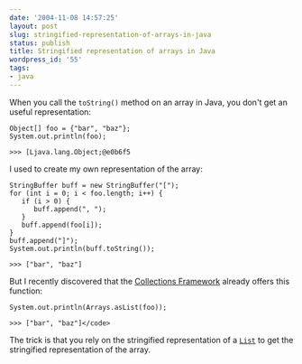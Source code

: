 ```yaml
---
date: '2004-11-08 14:57:25'
layout: post
slug: stringified-representation-of-arrays-in-java
status: publish
title: Stringified representation of arrays in Java
wordpress_id: '55'
tags:
- java
---
```


When you call the `toString()` method on an array in Java, you don't get an useful representation:

    
    Object[] foo = {"bar", "baz"};
    System.out.println(foo);
    
    >>> [Ljava.lang.Object;@e0b6f5

I used to create my own representation of the array:

    
    StringBuffer buff = new StringBuffer("[");
    for (int i = 0; i < foo.length; i++) {
       if (i > 0) {
          buff.append(", ");
       }
       buff.append(foo[i]);
    }
    buff.append("]");
    System.out.println(buff.toString());
    
    >>> ["bar", "baz"]

But I recently discovered that the [Collections Framework](http://java.sun.com/j2se/1.4.2/docs/guide/collections/overview.html) already offers this function:

    
    System.out.println(Arrays.asList(foo));
    
    >>> ["bar", "baz"]</code>


The trick is that you rely on the stringified representation of a [`List`](http://java.sun.com/j2se/1.4.2/docs/api/java/util/List.html) to get the stringified representation of the array.

